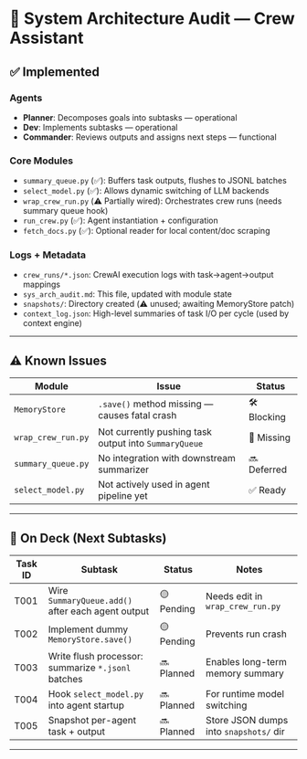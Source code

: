 # 🧠 System Architecture Audit — Crew Assistant

## ✅ Implemented

### Agents
- **Planner**: Decomposes goals into subtasks — operational
- **Dev**: Implements subtasks — operational
- **Commander**: Reviews outputs and assigns next steps — functional

### Core Modules
- `summary_queue.py` (✅): Buffers task outputs, flushes to JSONL batches
- `select_model.py` (✅): Allows dynamic switching of LLM backends
- `wrap_crew_run.py` (⚠️ Partially wired): Orchestrates crew runs (needs summary queue hook)
- `run_crew.py` (✅): Agent instantiation + configuration
- `fetch_docs.py` (✅): Optional reader for local content/doc scraping

### Logs + Metadata
- `crew_runs/*.json`: CrewAI execution logs with task→agent→output mappings
- `sys_arch_audit.md`: This file, updated with module state
- `snapshots/`: Directory created (⚠️ unused; awaiting MemoryStore patch)
- `context_log.json`: High-level summaries of task I/O per cycle (used by context engine)

---

## ⚠️ Known Issues

| Module             | Issue                                                       | Status     |
|--------------------|-------------------------------------------------------------|------------|
| `MemoryStore`      | `.save()` method missing — causes fatal crash               | 🛠️ Blocking |
| `wrap_crew_run.py` | Not currently pushing task output into `SummaryQueue`       | 🧩 Missing  |
| `summary_queue.py` | No integration with downstream summarizer                   | 🔜 Deferred |
| `select_model.py`  | Not actively used in agent pipeline yet                     | ✅ Ready    |

---

## 🧩 On Deck (Next Subtasks)

| Task ID | Subtask                                    | Status    | Notes                                   |
|---------|---------------------------------------------|-----------|-----------------------------------------|
| T001    | Wire `SummaryQueue.add()` after each agent output | 🟡 Pending | Needs edit in `wrap_crew_run.py`       |
| T002    | Implement dummy `MemoryStore.save()`       | 🟡 Pending | Prevents run crash                      |
| T003    | Write flush processor: summarize `*.jsonl` batches | 🔜 Planned  | Enables long-term memory summary       |
| T004    | Hook `select_model.py` into agent startup  | 🔜 Planned  | For runtime model switching             |
| T005    | Snapshot per-agent task + output           | 🔜 Planned  | Store JSON dumps into `snapshots/` dir |

---
